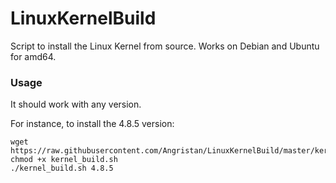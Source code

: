 # LinuxKernelBuild

Script to install the Linux Kernel from source. Works on Debian and Ubuntu for amd64.

### Usage

It should work with any version.

For instance, to install the 4.8.5 version:

```
wget https://raw.githubusercontent.com/Angristan/LinuxKernelBuild/master/kernel_build.sh
chmod +x kernel_build.sh
./kernel_build.sh 4.8.5
```
